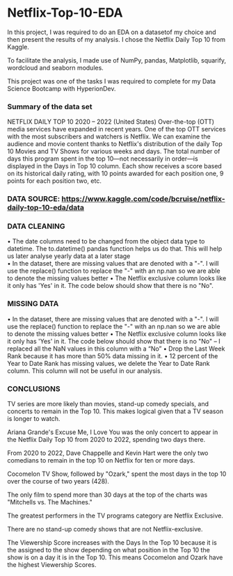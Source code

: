 # Netflix-Top-10-EDA

In this project, I was required to do an EDA on a datasetof my choice and then present the results of my analysis. I chose the Netflix Daily Top 10 from Kaggle. 

To facilitate the analysis, I made use of NumPy, pandas, Matplotlib, squarify, wordcloud and seaborn modules.

This project was one of the tasks I was required to complete for my Data Science Bootcamp with HyperionDev.

### Summary of the data set
NETFLIX DAILY TOP 10 2020 – 2022 (United States)
Over-the-top (OTT) media services have expanded in recent years. One of the top OTT services with the most subscribers and watchers is Netflix.
We can examine the audience and movie content thanks to Netflix's distribution of the daily Top 10 Movies and TV Shows for various weeks and days. 
The total number of days this program spent in the top 10—not necessarily in order—is displayed in the Days in Top 10 column. Each show receives a score based
on its historical daily rating, with 10 points awarded for each position one, 9 points for each position two, etc.

### DATA SOURCE: https://www.kaggle.com/code/bcruise/netflix-daily-top-10-eda/data

### DATA CLEANING

•	The date columns need to be changed from the object data type to datetime. The to.datetime() pandas function helps us do that. This will help us later analyse yearly data at a later stage  
•	In the dataset, there are missing values that are denoted with a "-". I will use the replace() function to replace the "-" with an np.nan so we are able to denote the missing values better
•	The Netflix exclusive column looks like it only has 'Yes' in it. The code below should show that there is no "No".

### MISSING DATA
•	In the dataset, there are missing values that are denoted with a "-". I will use the replace() function to replace the "-" with an np.nan so we are able to denote the missing values better
•	The Netflix exclusive column looks like it only has 'Yes' in it. The code below should show that there is no "No" – I replaced all the NaN values in this column with a “No” 
•	Drop the Last Week Rank because it has more than 50% data missing in it.
•	12 percent of the Year to Date Rank has missing values, we delete the Year to Date Rank column. This column will not be useful in our analysis.

### CONCLUSIONS

TV series are more likely than movies, stand-up comedy specials, and concerts to remain in the Top 10. This makes logical given that a TV season is longer to watch.

Ariana Grande's Excuse Me, I Love You was the only concert to appear in the Netflix Daily Top 10 from 2020 to 2022, spending two days there.

From 2020 to 2022, Dave Chappelle and Kevin Hart were the only two comedians to remain in the top 10 on Netflix for ten or more days.

Cocomelon TV Show, followed by "Ozark," spent the most days in the top 10 over the course of two years (428).

The only film to spend more than 30 days at the top of the charts was "Mitchells vs. The Machines."

The greatest performers in the TV programs category are Netflix Exclusive.

There are no stand-up comedy shows that are not Netflix-exclusive.

The Viewership Score increases with the Days In the Top 10 because it is the assigned to the show depending on what position in the Top 10 the show is on a day it is in the Top 10. This means Cocomelon and Ozark have the highest Viewership Scores.
